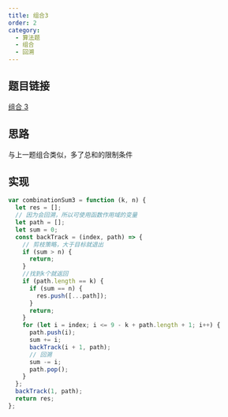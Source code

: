 ```yaml
---
title: 组合3
order: 2
category:
  - 算法题
  - 组合
  - 回溯
---
```


## 题目链接

[组合 3](https://leetcode.cn/problems/combination-sum-iii/description/)

## 思路

与上一题组合类似，多了总和的限制条件

## 实现

```js
var combinationSum3 = function (k, n) {
  let res = [];
  // 因为会回溯，所以可使用函数作用域的变量
  let path = [];
  let sum = 0;
  const backTrack = (index, path) => {
    // 剪枝策略，大于目标就退出
    if (sum > n) {
      return;
    }
    //找到k个就返回
    if (path.length == k) {
      if (sum == n) {
        res.push([...path]);
      }
      return;
    }
    for (let i = index; i <= 9 - k + path.length + 1; i++) {
      path.push(i);
      sum += i;
      backTrack(i + 1, path);
      // 回溯
      sum -= i;
      path.pop();
    }
  };
  backTrack(1, path);
  return res;
};
```
